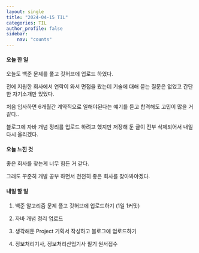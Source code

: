 ```yaml
---
layout: single
title: "2024-04-15 TIL"
categories: TIL
author_profile: false
sidebar:
    nav: "counts"
---
```


#### 오늘 한 일

오늘도 백준 문제를 풀고 깃허브에 업로드 하였다.

전에 지원한 회사에서 연락이 와서 면접을 봤는데 기술에 대해 묻는 질문은 없었고 간단한 자기소개만 있었다.

처음 입사하면 6개월간 계약직으로 일해야된다는 얘기를 듣고 합격해도 고민이 많을 거 같다..

블로그에 자바 개념 정리를 업로드 하려고 했지만 저장해 둔 글이 전부 삭제되어서 내일 다시 올리겠다.

#### 오늘 느낀 것

좋은 회사를 찾는게 너무 힘든 거 같다.

그래도 꾸준히 개발 공부 하면서 천천히 좋은 회사를 찾아봐야겠다.

#### 내일 할 일

1. 백준 알고리즘 문제 풀고 깃허브에 업로드하기 (1일 1커밋)

2. 자바 개념 정리 업로드

3. 생각해둔 Project 기획서 작성하고 블로그에 업로드하기

4. 정보처리기사, 정보처리산업기사 필기 원서접수
